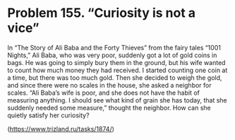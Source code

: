 # Problem 155. “Curiosity is not a vice”

In “The Story of Ali Baba and the Forty Thieves” from the fairy tales “1001 Nights,” Ali Baba, who was very poor, suddenly got a lot of gold coins in bags. He was going to simply bury them in the ground, but his wife wanted to count how much money they had received. I started counting one coin at a time, but there was too much gold. Then she decided to weigh the gold, and since there were no scales in the house, she asked a neighbor for scales. “Ali Baba’s wife is poor, and she does not have the habit of measuring anything. I should see what kind of grain she has today, that she suddenly needed some measure,” thought the neighbor. How can she quietly satisfy her curiosity?

(https://www.trizland.ru/tasks/1874/)